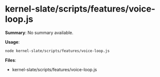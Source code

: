 # kernel-slate/scripts/features/voice-loop.js

**Summary**: No summary available.

**Usage**:

```bash
node kernel-slate/scripts/features/voice-loop.js
```

**Files**:
- kernel-slate/scripts/features/voice-loop.js
